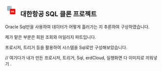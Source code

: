<img src="oracleSql.png" width="40" height="40">&nbsp;&nbsp;대한항공 SQL 클론 프로젝트 
---
Oracle Sql만을 사용하여 데이터가 어떻게 흘러가는 지 추론하여 구상하였습니다.  

제가 맡은 부분은 회원 조회와 마일리지 파트입니다.  

프로시저, 트리거 등을 활용하여 시스템을 Sql로만 구성해보았습니다.  

// 여기다가 내가 만든 프로시저, 트리거, Sql, erdCloud, 실행화면 다 이미지로 끼워넣기 . 
